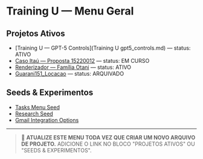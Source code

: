 # Training U — Menu Geral

## Projetos Ativos
- [Training U — GPT-5 Controls](Training U gpt5_controls.md) — status: ATIVO
- [Caso Itaú — Proposta 15220012](Itau_proposta15220012.md) — status: EM CURSO
- [Renderizador — Família Otani](Renderizador_Otani.md) — status: ATIVO
- [Guarani151_Locacao](Guarani151_Locacao.md) — status: ARQUIVADO

## Seeds & Experimentos
- [Tasks Menu Seed](2025-09-14__tasks_menu_seed.proposal.json)
- [Research Seed](2025-09-14__menir_research_seed.proposal.json)
- [Gmail Integration Options](2025-09-14__gmail_integration_options.proposal.json)

---

> 📌 **ATUALIZE ESTE MENU TODA VEZ QUE CRIAR UM NOVO ARQUIVO DE PROJETO.**
> ADICIONE O LINK NO BLOCO "PROJETOS ATIVOS" OU "SEEDS & EXPERIMENTOS".
